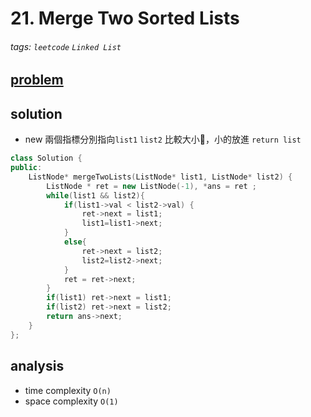 # 21. Merge Two Sorted Lists

###### tags: `leetcode` `Linked List`

## [problem](https://leetcode.com/problems/merge-two-sorted-lists/)
## solution 

- new 兩個指標分別指向`list1` `list2` 比較大小，小的放進 `return list`
```c++
class Solution {
public:
    ListNode* mergeTwoLists(ListNode* list1, ListNode* list2) {
        ListNode * ret = new ListNode(-1), *ans = ret ;
        while(list1 && list2){
            if(list1->val < list2->val) {
                ret->next = list1;
                list1=list1->next;
            }
            else{
                ret->next = list2;
                list2=list2->next;
            }
            ret = ret->next;
        }
        if(list1) ret->next = list1;
        if(list2) ret->next = list2;
        return ans->next;
    }
};
```


## analysis
- time complexity `O(n)`
- space complexity `O(1)`